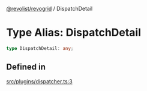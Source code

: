[@revolist/revogrid](README.md) / DispatchDetail

# Type Alias: DispatchDetail

```ts
type DispatchDetail: any;
```

## Defined in

[src/plugins/dispatcher.ts:3](https://github.com/revolist/revogrid/blob/832a695f4c49c94511535fe3aac75fac9a36ad76/src/plugins/dispatcher.ts#L3)

